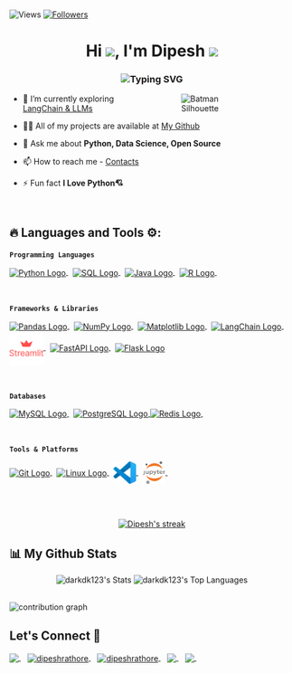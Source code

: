 <br>

![Views](https://komarev.com/ghpvc/?username=darkdk123&color=brightgreen&style=flat) [![Followers](https://img.shields.io/github/followers/darkdk123)](https://github.com/darkdk123?tab=followers)

<h1 align="center">Hi <img src="https://raw.githubusercontent.com/MartinHeinz/MartinHeinz/master/wave.gif" width=30>, I'm Dipesh <img src="https://emojis.slackmojis.com/emojis/images/1531849430/4246/blob-sunglasses.gif?1531849430" width="40"/></h1>

<h3 align="center"><img src="https://readme-typing-svg.demolab.com?font=Fira+Code&weight=900&size=25&duration=3000&pause=1500&color=FFFFFF&center=true&vCenter=true&random=false&width=430&lines=A+Data+enthusiast!;A+Machine+Learning+engineer!" alt="Typing SVG" /></h3>

<img align="right" width="100" hspace="100" src="https://www.svgrepo.com/show/168163/bat-black-silhouette.svg" alt="Batman Silhouette"/>

- 🔭 I’m currently exploring [LangChain & LLMs](https://github.com/DarkDk123?tab=repositories&q=langchain&type=&language=&sort=)

- 👨‍💻 All of my projects are available at [My Github](https://github.com/DarkDk123?tab=repositories)

- 💬 Ask me about **Python, Data Science, Open Source**

- 📫 How to reach me - [Contacts](#lets-connect-)

- ⚡ Fun fact **I Love Python💘**

<br>

## 🔥 Languages and Tools ⚙️:

**`Programming Languages`**
<p align="left">
  <a href="https://www.python.org">
    <img width="40" align="center" src="https://www.vectorlogo.zone/logos/python/python-icon.svg" alt="Python Logo" />
  </a>&nbsp;
  <a href="https://en.wikipedia.org/wiki/SQL">
    <img width="40" align="center" src="https://raw.githubusercontent.com/benc-uk/icon-collection/master/azure-patterns/sql-edge.svg" alt="SQL Logo" />
  </a>&nbsp;
  <a href="https://www.java.com/">
    <img width="40" align="center" src="https://www.vectorlogo.zone/logos/java/java-icon.svg" alt="Java Logo" />
  </a>&nbsp;
  <a href="https://www.r-project.org/">
    <img width="40" align="center" src="https://www.r-project.org/logo/Rlogo.png" alt="R Logo"/>
  </a>&nbsp;
</p>
<br>

**`Frameworks & Libraries`**

<p align="left">
  <a href="https://pandas.pydata.org/">
    <img width="25" align="center" src="https://raw.githubusercontent.com/get-icon/geticon/master/icons/pandas-icon.svg" alt="Pandas Logo" />
  </a>&nbsp;
  <a href="https://numpy.org/">
    <img width="40" align="center" src="https://www.vectorlogo.zone/logos/numpy/numpy-icon.svg" alt="NumPy Logo" />
  </a>&nbsp;
  <a href="https://matplotlib.org/">
    <img width="40" align="center" src="https://raw.githubusercontent.com/gilbarbara/logos/main/logos/matplotlib-icon.svg" alt="Matplotlib Logo" />
  </a>&nbsp;
  <a href="https://langchain.com/">
    <img width="60" align="center" src="https://raw.githubusercontent.com/octoml/fern-config/df167d25518348e615c4f6b821ad0f3c75214616/fern/docs/assets/logos/langchain.svg" alt="LangChain Logo" />
  </a>&nbsp;
  <a href="https://streamlit.io/">
    <img width="60" align="center" src="https://raw.githubusercontent.com/devicons/devicon/ca28c779441053191ff11710fe24a9e6c23690d6/icons/streamlit/streamlit-plain-wordmark.svg" alt="Streamlit Logo" />
  </a>&nbsp;
  <a href="https://fastapi.tiangolo.com/">
    <img width="40" align="center" src="https://vectorwiki.com/images/i0tvc__fastapi.svg" alt="FastAPI Logo" />
  </a>&nbsp;
  <a href="https://flask.palletsprojects.com/en/2.3.x/">
    <img width="100" align="center" src="https://www.vectorlogo.zone/logos/palletsprojects_flask/palletsprojects_flask-ar21.svg" alt="Flask Logo"/>
  </a>
</p>
<br>

**`Databases`**

<p align="left">
  <a href="https://www.mysql.com/">
    <img width="70" align="center" src="https://www.vectorlogo.zone/logos/mysql/mysql-official.svg" alt="MySQL Logo" />
  </a>&nbsp;
  <a href="https://www.postgresql.org/">
      <img width="70" align="center" src="https://www.vectorlogo.zone/logos/postgresql/postgresql-vertical.svg" alt="PostgreSQL Logo" />
  </a>
  <a href="https://redis.io/">
    <img width="40" align="center" src="https://www.vectorlogo.zone/logos/redis/redis-icon.svg" alt="Redis Logo" />
  </a>&nbsp;
</p>
<br>

**`Tools & Platforms`**

<p align="left">
  <a href="https://git-scm.com/">
    <img width="40" align="center" src="https://www.vectorlogo.zone/logos/git-scm/git-scm-icon.svg" alt="Git Logo" />
  </a>&nbsp;
  <a href="https://linux.org/">
    <img width="40" align="center" src="https://www.vectorlogo.zone/logos/linux/linux-icon.svg" alt="Linux Logo" />
  </a>&nbsp;
  <a href="https://code.visualstudio.com/">
    <img width="40" align="center" src="https://raw.githubusercontent.com/walkxcode/dashboard-icons/07a06d893e901fda965ba10f39d7aa7a3a18ea0d/svg/vscode.svg" alt="VSCode Logo" />
  </a>&nbsp;
  <a href="https://jupyter.org/">
    <img width="40" align="center" src="https://raw.githubusercontent.com/devicons/devicon/master/icons/jupyter/jupyter-original-wordmark.svg" alt="Jupyter Logo" />
  </a>&nbsp;
</p>

<br><br>

<p align="center">
    <a href="https://github.com/darkdk123">
        <img alt="Dipesh's streak" src="https://github-readme-streak-stats.herokuapp.com/?user=darkdk123&theme=gotham&hide_border=true&bg_color=0D1117"/>
    </a>
</p>


## 📊 My Github Stats

<div align="center">


  <img alt="darkdk123's Stats" src="https://github-readme-stats.vercel.app/api?username=darkdk123&theme=gotham&hide_border=true&bg_color=0D1117&show_icons=true&count_private=true">
<!--   &nbsp;&nbsp;&nbsp;&nbsp;&nbsp; -->
  <img alt="darkdk123's Top Languages" src="https://github-readme-stats.vercel.app/api/top-langs/?username=darkdk123&theme=gotham&hide_border=true&bg_color=0D1117&show_icons=true&layout=compact&size_weight=.4&count_weight=0.6">
</div>

<br>

![contribution graph](https://github-readme-activity-graph.vercel.app/graph?username=darkdk123&theme=github-compact&area=true&bg_color=07080a&height=280&radius=7&area_color=06bf15&point=None&line=06bf15&color=43a380)


## Let's Connect 🤝
<p align="left">

<a href="https://www.linkedin.com/in/dipeshrathore1">
  <img width=40 align="center" src="https://www.vectorlogo.zone/logos/linkedin/linkedin-tile.svg"/>
</a>&nbsp;&nbsp;
<a href="mailto:dipeshrathore122@gmail.com">
  <img align="center" src="https://www.logo.wine/a/logo/Gmail/Gmail-Logo.wine.svg" alt="dipeshrathore" height="40" width="40" />
</a>&nbsp;&nbsp;
<a href="https://www.leetcode.com/dipeshrathore">
  <img align="center" src="https://raw.githubusercontent.com/rahuldkjain/github-profile-readme-generator/master/src/images/icons/Social/leet-code.svg" alt="dipeshrathore" height="40" width="30" />
</a>&nbsp;&nbsp;
<a href="https://www.kaggle.com/darkdk123">
  <img width=40 align="center" src="https://www.vectorlogo.zone/logos/kaggle/kaggle-icon.svg"/>
</a>&nbsp;&nbsp;
<a href="https://www.github.com/darkdk123">
  <img width=40 align="center" src="https://cdn.pixabay.com/photo/2022/01/30/13/33/github-6980894_1280.png"/>
</a>&nbsp;&nbsp;
</p>
